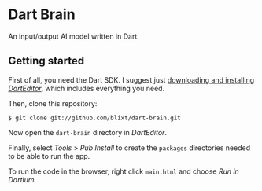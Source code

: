 Dart Brain
==========

An input/output AI model written in Dart.


Getting started
---------------

First of all, you need the Dart SDK. I suggest just [downloading and installing *DartEditor*][dartedit], which includes
everything you need.

Then, clone this repository:

    $ git clone git://github.com/blixt/dart-brain.git

Now open the `dart-brain` directory in *DartEditor*.

Finally, select *Tools* > *Pub Install* to create the `packages` directories needed to be able to run the app.

To run the code in the browser, right click `main.html` and choose *Run in Dartium*.


[dartedit]: http://www.dartlang.org/tools/editor/ "The DartEditor download page"
